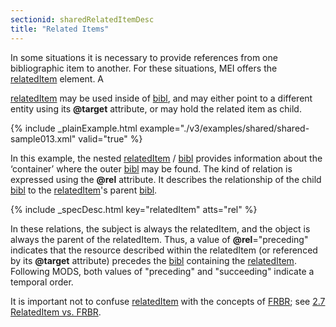 ```yaml
---
sectionid: sharedRelatedItemDesc
title: "Related Items"
---
```




In some situations it is necessary to provide references from one bibliographic item
to
another. For these situations, MEI offers the <a class="link_odd_elementSpec" href="/v3/elements/relatedItem">relatedItem</a> element. A

<a class="link_odd_elementSpec" href="/v3/elements/relatedItem">relatedItem</a> may be used inside of 
<a class="link_odd_elementSpec" href="/v3/elements/bibl">bibl</a>, and
may either point to a different entity using its **@target** attribute, or may hold
the related item as child. 

{% include _plainExample.html example="./v3/examples/shared/shared-sample013.xml" valid="true" %}

 In this example, the nested 
<a class="link_odd_elementSpec" href="/v3/elements/relatedItem">relatedItem</a> / 
<a class="link_odd_elementSpec" href="/v3/elements/bibl">bibl</a>
provides information about the ‘container’ where the outer 
<a class="link_odd_elementSpec" href="/v3/elements/bibl">bibl</a> may be found. The kind of relation is expressed using the
**@rel** attribute. It describes the relationship of the child 
<a class="link_odd_elementSpec" href="/v3/elements/bibl">bibl</a> to the 
<a class="link_odd_elementSpec" href="/v3/elements/relatedItem">relatedItem</a>'s parent 
<a class="link_odd_elementSpec" href="/v3/elements/bibl">bibl</a>. 



{% include _specDesc.html key="relatedItem" atts="rel" %}



 In these relations, the subject is always the relatedItem, and the object is always
the
parent of the relatedItem. Thus, a value of **@rel**="preceding" indicates that the
resource described within the relatedItem (or referenced by its **@target** attribute)
precedes the 
<a class="link_odd_elementSpec" href="/v3/elements/bibl">bibl</a> containing the 
<a class="link_odd_elementSpec" href="/v3/elements/relatedItem">relatedItem</a>.
Following MODS, both values of "preceding" and "succeeding" indicate a temporal order.


 It is important not to confuse 
<a class="link_odd_elementSpec" href="/v3/elements/relatedItem">relatedItem</a> with the concepts of 
<a class="link_ref" title="Functional Requirements for Bibliographic Records (FRBR)" href="/v3/guidelines/FRBR">FRBR</a>; see 
<a class="link_ptr" title="RelatedItem vs. FRBR" href="/v3/guidelines/header#headerRelatedItemVsFRBR">2.7 RelatedItem vs. FRBR</a>. 

